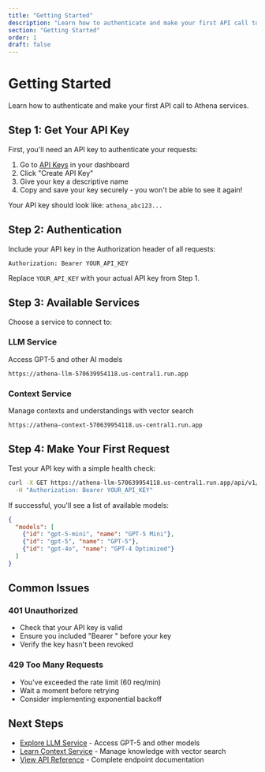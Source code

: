 ```yaml
---
title: "Getting Started"
description: "Learn how to authenticate and make your first API call to Athena services"
section: "Getting Started"
order: 1
draft: false
---
```


# Getting Started

Learn how to authenticate and make your first API call to Athena services.

## Step 1: Get Your API Key

First, you'll need an API key to authenticate your requests:

1. Go to [API Keys](https://athena-developer-portal.vercel.app/dashboard/api-keys) in your dashboard
2. Click "Create API Key"
3. Give your key a descriptive name
4. Copy and save your key securely - you won't be able to see it again!

Your API key should look like: `athena_abc123...`

## Step 2: Authentication

Include your API key in the Authorization header of all requests:

```
Authorization: Bearer YOUR_API_KEY
```

Replace `YOUR_API_KEY` with your actual API key from Step 1.

## Step 3: Available Services

Choose a service to connect to:

### LLM Service
Access GPT-5 and other AI models

```
https://athena-llm-570639954118.us-central1.run.app
```

### Context Service
Manage contexts and understandings with vector search

```
https://athena-context-570639954118.us-central1.run.app
```

## Step 4: Make Your First Request

Test your API key with a simple health check:

```bash
curl -X GET https://athena-llm-570639954118.us-central1.run.app/api/v1/models \
  -H "Authorization: Bearer YOUR_API_KEY"
```

If successful, you'll see a list of available models:

```json
{
  "models": [
    {"id": "gpt-5-mini", "name": "GPT-5 Mini"},
    {"id": "gpt-5", "name": "GPT-5"},
    {"id": "gpt-4o", "name": "GPT-4 Optimized"}
  ]
}
```

## Common Issues

### 401 Unauthorized
- Check that your API key is valid
- Ensure you included "Bearer " before your key
- Verify the key hasn't been revoked

### 429 Too Many Requests
- You've exceeded the rate limit (60 req/min)
- Wait a moment before retrying
- Consider implementing exponential backoff

## Next Steps

- [Explore LLM Service](/docs/llm-service) - Access GPT-5 and other models
- [Learn Context Service](/docs/context-service) - Manage knowledge with vector search
- [View API Reference](/docs/api-reference) - Complete endpoint documentation